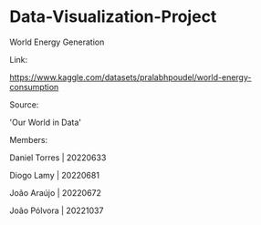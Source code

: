 # Data-Visualization-Project
World Energy Generation

Link: 

https://www.kaggle.com/datasets/pralabhpoudel/world-energy-consumption

Source:

'Our World in Data'

Members:

Daniel Torres | 20220633

Diogo Lamy | 20220681

João Araújo | 20220672

João Pólvora | 20221037
